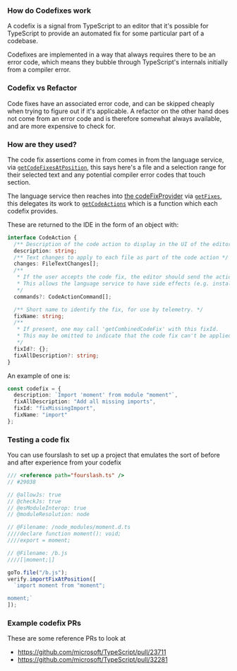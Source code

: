 ### How do Codefixes work

A codefix is a signal from TypeScript to an editor that it's possible for TypeScript to provide an automated fix
for some particular part of a codebase.

Codefixes are implemented in a way that always requires there to be an error code, which means they bubble through
TypeScript's internals initially from a compiler error.

### Codefix vs Refactor

Code fixes have an associated error code, and can be skipped cheaply when trying to figure out if it's applicable.
A refactor on the other hand does not come from an error code and is therefore somewhat always available, and are
more expensive to check for.

### How are they used?

The code fix assertions come in from comes in from the language service, via [`getCodeFixesAtPosition`][1], this
says here's a file and a selection range for their selected text and any potential compiler error codes that touch
section.

The language service then reaches into [the codeFixProvider][2] via [`getFixes`][3], this delegates its work to
[`getCodeActions`][4] which is a function which each codefix provides.

These are returned to the IDE in the form of an object with:

```ts
interface CodeAction {
  /** Description of the code action to display in the UI of the editor */
  description: string;
  /** Text changes to apply to each file as part of the code action */
  changes: FileTextChanges[];
  /**
   * If the user accepts the code fix, the editor should send the action back in a `applyAction` request.
   * This allows the language service to have side effects (e.g. installing dependencies) upon a code fix.
   */
  commands?: CodeActionCommand[];

  /** Short name to identify the fix, for use by telemetry. */
  fixName: string;
  /**
   * If present, one may call 'getCombinedCodeFix' with this fixId.
   * This may be omitted to indicate that the code fix can't be applied in a group.
   */
  fixId?: {};
  fixAllDescription?: string;
}
```

An example of one is:

```ts
const codefix = {
  description: `Import 'moment' from module "moment"`,
  fixAllDescription: "Add all missing imports",
  fixId: "fixMissingImport",
  fixName: "import"
};
```

### Testing a code fix

You can use fourslash to set up a project that emulates the sort of before and after experience from your codefix

```ts
/// <reference path="fourslash.ts" />
// #29038

// @allowJs: true
// @checkJs: true
// @esModuleInterop: true
// @moduleResolution: node

// @Filename: /node_modules/moment.d.ts
////declare function moment(): void;
////export = moment;

// @Filename: /b.js
////[|moment;|]

goTo.file("/b.js");
verify.importFixAtPosition([
  `import moment from "moment";

moment;`
]);
```

### Example codefix PRs

These are some reference PRs to look at

- https://github.com/microsoft/TypeScript/pull/23711
- https://github.com/microsoft/TypeScript/pull/32281

<!-- prettier-ignore-start -->
[1]: <src/services/services.ts - function getCodeFixesAtPosition>
[2]: src/services/codeFixProvider.ts
[3]: <src/services/services.ts - export function getFixes>
[4]: <src/services/codeFixProvider.ts - export function getFixes>
<!-- prettier-ignore-end -->
